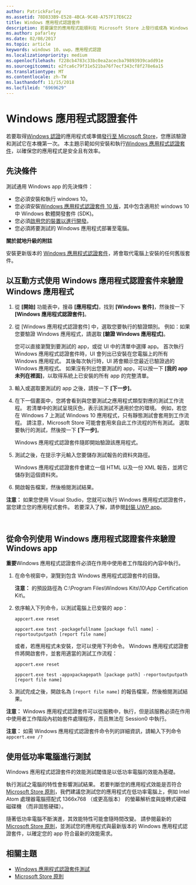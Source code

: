 ```yaml
---
author: PatrickFarley
ms.assetid: 78D833B9-E528-4BCA-9C48-A757F17E6C22
title: Windows 應用程式認證套件
description: 若要讓您的應用程式能順利在 Microsoft Store 上發行或成為 Windows 認證，驗證和測試在本機送出以進行認證之前。 本主題示範如何安裝和執行 Windows 應用程式認證套件。
ms.author: pafarley
ms.date: 02/08/2017
ms.topic: article
keywords: windows 10，uwp，應用程式認證
ms.localizationpriority: medium
ms.openlocfilehash: f228cb4783c33bc0ea2acecba79893939cadd91e
ms.sourcegitcommit: e2fca6c79f31e521ba76f7ecf343cf8f278e6a15
ms.translationtype: MT
ms.contentlocale: zh-TW
ms.lasthandoff: 11/15/2018
ms.locfileid: "6969629"
---
```

# <a name="windows-app-certification-kit"></a>Windows 應用程式認證套件



若要取得[Windows 認證](https://msdn.microsoft.com/windows/desktop/jj134964.aspx)的應用程式或準備[發行至 Microsoft Store](https://msdn.microsoft.com/library/windows/apps/Hh694062)，您應該驗證和測試它在本機第一次。 本主題示範如何安裝和執行[Windows 應用程式認證套件](http://go.microsoft.com/fwlink/p/?LinkID=309666)，以確保您的應用程式是安全且有效率。

## <a name="prerequisites"></a>先決條件

測試通用 Windows app 的先決條件：

-   您必須安裝和執行 windows 10。
-   您必須安裝[Windows 應用程式認證套件 10 版]( http://go.microsoft.com/fwlink/p/?LinkID=309666)，其中包含適用於 windows 10 中 Windows 軟體開發套件 (SDK)。
-   您必須[啟用您的裝置以進行開發](https://docs.microsoft.com/windows/uwp/get-started/enable-your-device-for-development)。
-   您必須將要測試的 Windows 應用程式部署至電腦。

**關於就地升級的附註**

安裝更新版本的 [Windows 應用程式認證套件]( http://go.microsoft.com/fwlink/p/?LinkID=309666)，將會取代電腦上安裝的任何舊版套件。

## <a name="validate-your-windows-app-using-the-windows-app-certification-kit-interactively"></a>以互動方式使用 Windows 應用程式認證套件來驗證 Windows 應用程式

1.  從 **\[開始\]** 功能表中，搜尋 **\[應用程式\]**，找到 **\[Windows 套件\]**，然後按一下 **\[Windows 應用程式認證套件\]**。

2.  從 [Windows 應用程式認證套件] 中，選取您要執行的驗證類別。 例如：如果您要驗證 Windows 應用程式，請選取 **\[驗證 Windows 應用程式\]**。

    您可以直接瀏覽到要測試的 app，或從 UI 中的清單中選擇 app。 首次執行 Windows 應用程式認證套件時，UI 會列出已安裝在您電腦上的所有 Windows 應用程式。 其後每次執行時，UI 將會顯示您最近已驗證過的 Windows 應用程式。 如果沒有列出您要測試的 app，可以按一下 **\[我的 app 未列在裡面\]**，以取得系統上已安裝的所有 app 的完整清單。

3.  輸入或選取要測試的 app 之後，請按一下 **\[下一步\]**。

4.  在下一個畫面中，您將會看到與您要測試之應用程式類型對應的測試工作流程。 若清單中的測試呈現灰色，表示該測試不適用於您的環境。 例如，若您在 Windows 7 上測試 Windows 10 應用程式，只有靜態測試會套用到工作流程。 請注意，Microsoft Store 可能會套用來自此工作流程的所有測試。 選取要執行的測試，然後按一下 **\[下一步\]**。

    Windows 應用程式認證套件隨即開始驗證該應用程式。

5.  測試之後，在提示字元輸入您要儲存測試報告的資料夾路徑。

    Windows 應用程式認證套件會建立一個 HTML 以及一份 XML 報告，並將它儲存到這個資料夾。

6.  開啟報告檔案，然後檢閱測試結果。

**注意：** 如果您使用 Visual Studio，您就可以執行 Windows 應用程式認證套件，當您建立您的應用程式套件。 若要深入了解，請參閱[封裝 UWP app](https://msdn.microsoft.com/library/windows/apps/Mt627715)。

 

## <a name="validate-your-windows-app-using-the-windows-app-certification-kit-from-a-command-line"></a>從命令列使用 Windows 應用程式認證套件來驗證 Windows app

**重要**Windows 應用程式認證套件必須在作用中使用者工作階段的內容中執行。

1.  在命令視窗中，瀏覽到包含 Windows 應用程式認證套件的目錄。

    **注意：** 的預設路徑為 C:\\Program Files\\Windows Kits\\10\\App Certification Kit\\。

2.  依序輸入下列命令，以測試電腦上已安裝的 app：

    `appcert.exe reset`

    `appcert.exe test -packagefullname [package full name] -reportoutputpath [report file name]`

    或者，若應用程式未安裝，您可以使用下列命令。 Windows 應用程式認證套件將開啟套件，並套用適當的測試工作流程：

    `appcert.exe reset`

    `appcert.exe test -appxpackagepath [package path] -reportoutputpath [report file name]`

3.  測試完成之後，開啟名為 `[report file name]` 的報告檔案，然後檢閱測試結果。

**注意：** Windows 應用程式認證套件可以從服務中，執行，但是該服務必須在作用中使用者工作階段內初始套件處理程序，而且無法在 Session0 中執行。

**注意：** 如需 Windows 應用程式認證套件命令列的詳細資訊，請輸入下列命令 `appcert.exe /?`

## <a name="testing-with-a-low-power-computer"></a>使用低功率電腦進行測試

Windows 應用程式認證套件的效能測試閾值是以低功率電腦的效能為基礎。

執行測試之電腦的特性會影響測試結果。 若要判斷您的應用程式效能是否符合[Microsoft Store 原則](https://msdn.microsoft.com/library/windows/apps/Dn764944)，我們建議您測試您的應用程式在低功率電腦上，例如 Intel Atom 處理器電腦搭配式 1366x768 （或更高版本） 的螢幕解析度與旋轉式硬碟磁碟機 （而非固態硬碟）。

隨著低功率電腦不斷演進，其效能特性可能會隨時間改變。 請參閱最新的[Microsoft Store 原則](https://msdn.microsoft.com/library/windows/apps/Dn764944)，並測試您的應用程式與最新版本的 Windows 應用程式認證套件，以確定您的 app 符合最新的效能需求。

## <a name="related-topics"></a>相關主題

* [Windows 應用程式認證套件測試](windows-app-certification-kit-tests.md)
* [Microsoft Store 原則](https://msdn.microsoft.com/library/windows/apps/Dn764944)
 

 




